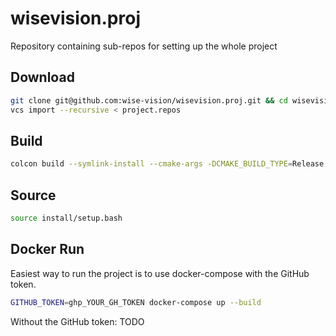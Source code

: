 # wisevision.proj
Repository containing sub-repos for setting up the whole project


## Download 

```bash
git clone git@github.com:wise-vision/wisevision.proj.git && cd wisevision.proj
vcs import --recursive < project.repos
```

## Build

```bash
colcon build --symlink-install --cmake-args -DCMAKE_BUILD_TYPE=Release
```
## Source 

```bash
source install/setup.bash
```

## Docker Run

Easiest way to run the project is to use docker-compose with the GitHub token.

```bash
GITHUB_TOKEN=ghp_YOUR_GH_TOKEN docker-compose up --build
```

Without the GitHub token: TODO

